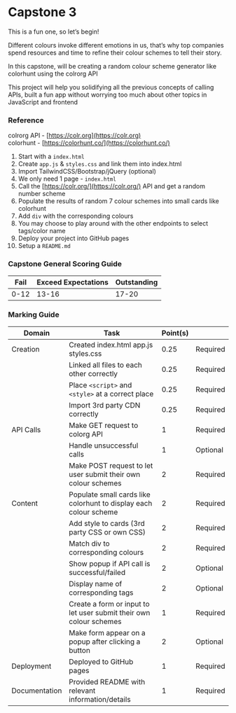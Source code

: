 # Capstone 3

This is a fun one, so let’s begin!

Different colours invoke different emotions in us, that’s why top companies spend resources and time to refine their colour schemes to tell their story.

In this capstone, will be creating a random colour scheme generator like colorhunt using the colrorg API

This project will help you solidifying all the previous concepts of calling APIs, built a fun app without worrying too much about other topics in JavaScript and frontend

### Reference

colrorg API - [https://colr.org](https://colr.org) <br/>
colorhunt - [https://colorhunt.co/](https://colorhunt.co/)

1. Start with a `index.html`
2. Create `app.js` & `styles.css` and link them into index.html
3. Import TailwindCSS/Bootstrap/jQuery (optional)
4. We only need 1 page - `index.html`
5. Call the [https://colr.org/](https://colr.org/) API and get a random number scheme
6. Populate the results of random 7 colour schemes into small cards like colorhunt
7. Add `div` with the corresponding colours
8. You may choose to play around with the other endpoints to select tags/color name
9. Deploy your project into GitHub pages
10. Setup a `README.md`

### Capstone General Scoring Guide

| Fail | Exceed Expectations | Outstanding |
| ---- | ------------------- | ----------- |
| 0-12 | 13-16               | 17-20       |

### Marking Guide

| Domain        | Task                                                               | Point(s) |          |
| ------------- | ------------------------------------------------------------------ | -------- | -------- |
| Creation      | Created index.html app.js styles.css                               | 0.25     | Required |
|               | Linked all files to each other correctly                           | 0.25     | Required |
|               | Place `<script>` and `<style>` at a correct place                  | 0.25     | Required |
|               | Import 3rd party CDN correctly                                     | 0.25     | Required |
| API Calls     | Make GET request to colorg API                                     | 1        | Required |
|               | Handle unsuccessful calls                                          | 1        | Optional |
|               | Make POST request to let user submit their own colour schemes      | 2        | Required |
| Content       | Populate small cards like colorhunt to display each colour scheme  | 2        | Required |
|               | Add style to cards (3rd party CSS or own CSS)                      | 2        | Required |
|               | Match div to corresponding colours                                 | 2        | Required |
|               | Show popup if API call is successful/failed                        | 2        | Optional |
|               | Display name of corresponding tags                                 | 2        | Optional |
|               | Create a form or input to let user submit their own colour schemes | 1        | Required |
|               | Make form appear on a popup after clicking a button                | 2        | Optional |
| Deployment    | Deployed to GitHub pages                                           | 1        | Required |
| Documentation | Provided README with relevant information/details                  | 1        | Required |

